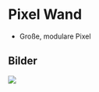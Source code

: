 # Pixel Wand

-   Große, modulare Pixel

## Bilder

![](https://s3.us-west-2.amazonaws.com/secure.notion-static.com/72cfb0d5-b985-4ca3-aa32-3418b08c5d36/C51693BA-3237-4321-95C0-24B803A28CFE.jpeg?X-Amz-Algorithm=AWS4-HMAC-SHA256&X-Amz-Credential=ASIAT73L2G45HTPG35N2%2F20190807%2Fus-west-2%2Fs3%2Faws4_request&X-Amz-Date=20190807T220034Z&X-Amz-Expires=86400&X-Amz-Security-Token=AgoJb3JpZ2luX2VjEN3%2F%2F%2F%2F%2F%2F%2F%2F%2F%2FwEaCXVzLXdlc3QtMiJGMEQCICEWd8giNzkj6ptyN4hY696pappQIEh0VIzSkl5kaCOpAiBowwojds8xyaIqY7%2BKXkJQ5y%2Blb0ZzEJlV9A8Iw1ypNyraAwhmEAAaDDI3NDU2NzE0OTM3MCIMAjrbvOK%2F3SHhyVnAKrcDIx27Bw36jklsZE4VAMs5%2BNSVe7oXO%2FcfG73ci0VjFRby9PlyZVHUUo4ypjfbTfWrc%2FhFIbmDC0IsqUSXoUCLgpPvE1GlTHsj%2FMgXifpxv%2BhQivrak3Oap1K9eLIEN7bESt8fdl9q4RqyqrENaJWKbA5MFLqM3N1x2OA%2BLGgVVoIcOVfFl2E81m7i3WAfvqZYAzDi9wWHUzt%2F4pJw33cr13qfSk1IAiT3w6LcJi7U3MXKeNAX3GWH8airbJtUNiFGJIJGnShSRDfZuB6TbAPi%2FVxH0E53fbfzcmEVuMGcRb4d%2BBbJ9UAZrjp3VPqN9zBuW8ggfMAJKYxt3DmwC7LrR8RKK6PuQ41%2BtvEwbOptHSJYva7nC7T0dhXBG6mdQUU3didV5Px3JYG1Lgsc%2BLcBNqLH59WmKvowwzgmB4mAdrrgHkDwLyBwS9y2MoxNqAuH8%2BeJaANrpXQd5HJK1HxsgiZ3JDqTKlC5pgidSzGgiJS%2FLr7mW8mNMKT6pCpaiLJrDT%2ByBgHiIb1kTbrwXuEItWuQl6b03omc845LOEG%2BpWpGNTUiB%2F73UR84YL%2FuDTrpL6taIpEnXjCP8KzqBTq1AWcab40jSuTtQpzmVWEAx3d4faAqrMopdqSLYabvLLzO9ZGpk7JrlWWIxaNrkoChSVtUY4jYCkRcVb8YjLEiLoEUdRyMKpP1wfH3vWnjY%2BQr1XLeDQA4VPJiYn7ZQEeLBsAsVs3cUECqIs%2BQObeCSCWKQTsZfA%2Be4LR%2F0Iu753ssl8WiiQhgABX6a7kIXoLcjnFYNhqHoSqsa%2B%2BkMdYNgkH9nkSvkzUvuCFHWi%2F2GfFSuxpk6uk%3D&X-Amz-Signature=0c39b37a6720e65a5d46d1145e186b0e86c9edb7e6c0cdefa9e803ef4f37629c&X-Amz-SignedHeaders=host&response-content-disposition=filename%20%3D%22C51693BA-3237-4321-95C0-24B803A28CFE.jpeg%22)
